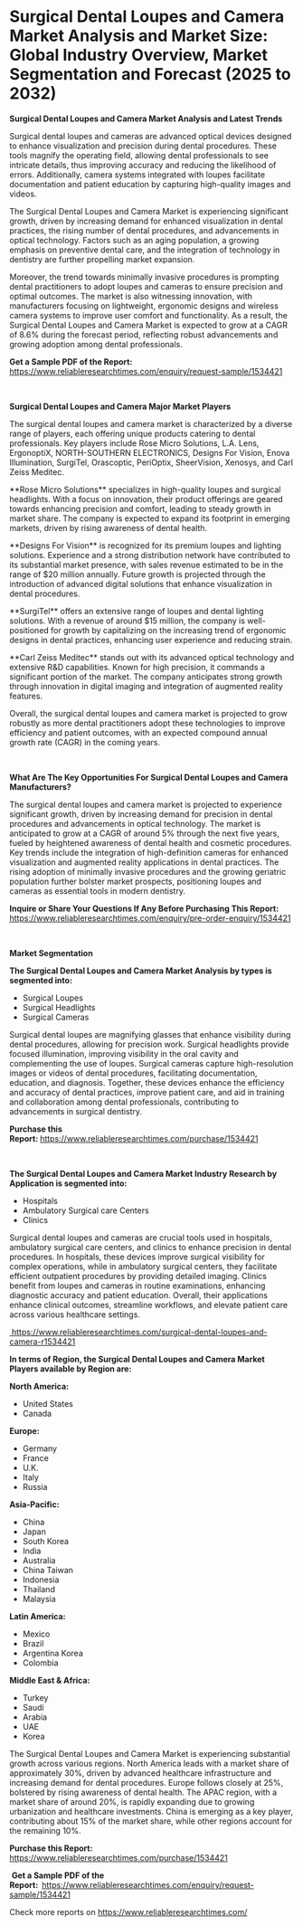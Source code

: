<p><h1>Surgical Dental Loupes and Camera Market Analysis and Market Size: Global Industry Overview, Market Segmentation and Forecast (2025 to 2032)</h1></p><p><strong>Surgical Dental Loupes and Camera Market Analysis and Latest Trends</strong></p>
<p><p>Surgical dental loupes and cameras are advanced optical devices designed to enhance visualization and precision during dental procedures. These tools magnify the operating field, allowing dental professionals to see intricate details, thus improving accuracy and reducing the likelihood of errors. Additionally, camera systems integrated with loupes facilitate documentation and patient education by capturing high-quality images and videos.</p><p>The Surgical Dental Loupes and Camera Market is experiencing significant growth, driven by increasing demand for enhanced visualization in dental practices, the rising number of dental procedures, and advancements in optical technology. Factors such as an aging population, a growing emphasis on preventive dental care, and the integration of technology in dentistry are further propelling market expansion. </p><p>Moreover, the trend towards minimally invasive procedures is prompting dental practitioners to adopt loupes and cameras to ensure precision and optimal outcomes. The market is also witnessing innovation, with manufacturers focusing on lightweight, ergonomic designs and wireless camera systems to improve user comfort and functionality. As a result, the Surgical Dental Loupes and Camera Market is expected to grow at a CAGR of 8.6% during the forecast period, reflecting robust advancements and growing adoption among dental professionals.</p></p>
<p><strong>Get a Sample PDF of the Report:&nbsp;</strong> <a href="https://www.reliableresearchtimes.com/enquiry/request-sample/1534421?utm_campaign=2631&utm_medium=2&utm_source=Github&utm_content=ia&utm_term=03032025&utm_id=surgical-dental-loupes-and-camera">https://www.reliableresearchtimes.com/enquiry/request-sample/1534421</a></p>
<p>&nbsp;</p>
<p><strong>Surgical Dental Loupes and Camera Major Market Players</strong></p>
<p><p>The surgical dental loupes and camera market is characterized by a diverse range of players, each offering unique products catering to dental professionals. Key players include Rose Micro Solutions, L.A. Lens, ErgonoptiX, NORTH-SOUTHERN ELECTRONICS, Designs For Vision, Enova Illumination, SurgiTel, Orascoptic, PeriOptix, SheerVision, Xenosys, and Carl Zeiss Meditec.</p><p>**Rose Micro Solutions** specializes in high-quality loupes and surgical headlights. With a focus on innovation, their product offerings are geared towards enhancing precision and comfort, leading to steady growth in market share. The company is expected to expand its footprint in emerging markets, driven by rising awareness of dental health.</p><p>**Designs For Vision** is recognized for its premium loupes and lighting solutions. Experience and a strong distribution network have contributed to its substantial market presence, with sales revenue estimated to be in the range of $20 million annually. Future growth is projected through the introduction of advanced digital solutions that enhance visualization in dental procedures.</p><p>**SurgiTel** offers an extensive range of loupes and dental lighting solutions. With a revenue of around $15 million, the company is well-positioned for growth by capitalizing on the increasing trend of ergonomic designs in dental practices, enhancing user experience and reducing strain.</p><p>**Carl Zeiss Meditec** stands out with its advanced optical technology and extensive R&D capabilities. Known for high precision, it commands a significant portion of the market. The company anticipates strong growth through innovation in digital imaging and integration of augmented reality features.</p><p>Overall, the surgical dental loupes and camera market is projected to grow robustly as more dental practitioners adopt these technologies to improve efficiency and patient outcomes, with an expected compound annual growth rate (CAGR) in the coming years.</p></p>
<p>&nbsp;</p>
<p><strong>What Are The Key Opportunities For Surgical Dental Loupes and Camera Manufacturers?</strong></p>
<p><p>The surgical dental loupes and camera market is projected to experience significant growth, driven by increasing demand for precision in dental procedures and advancements in optical technology. The market is anticipated to grow at a CAGR of around 5% through the next five years, fueled by heightened awareness of dental health and cosmetic procedures. Key trends include the integration of high-definition cameras for enhanced visualization and augmented reality applications in dental practices. The rising adoption of minimally invasive procedures and the growing geriatric population further bolster market prospects, positioning loupes and cameras as essential tools in modern dentistry.</p></p>
<p><strong>Inquire or Share Your Questions If Any Before Purchasing This Report:</strong> <a href="https://www.reliableresearchtimes.com/enquiry/pre-order-enquiry/1534421?utm_campaign=2631&utm_medium=2&utm_source=Github&utm_content=ia&utm_term=03032025&utm_id=surgical-dental-loupes-and-camera">https://www.reliableresearchtimes.com/enquiry/pre-order-enquiry/1534421</a></p>
<p>&nbsp;</p>
<p><strong>Market Segmentation</strong></p>
<p><strong>The Surgical Dental Loupes and Camera Market Analysis by types is segmented into:</strong></p>
<p><ul><li>Surgical Loupes</li><li>Surgical Headlights</li><li>Surgical Cameras</li></ul></p>
<p><p>Surgical dental loupes are magnifying glasses that enhance visibility during dental procedures, allowing for precision work. Surgical headlights provide focused illumination, improving visibility in the oral cavity and complementing the use of loupes. Surgical cameras capture high-resolution images or videos of dental procedures, facilitating documentation, education, and diagnosis. Together, these devices enhance the efficiency and accuracy of dental practices, improve patient care, and aid in training and collaboration among dental professionals, contributing to advancements in surgical dentistry.</p></p>
<p><strong>Purchase this Report:&nbsp;</strong><a href="https://www.reliableresearchtimes.com/purchase/1534421?utm_campaign=2631&utm_medium=2&utm_source=Github&utm_content=ia&utm_term=03032025&utm_id=surgical-dental-loupes-and-camera">https://www.reliableresearchtimes.com/purchase/1534421</a></p>
<p>&nbsp;</p>
<p><strong>The Surgical Dental Loupes and Camera Market Industry Research by Application is segmented into:</strong></p>
<p><ul><li>Hospitals</li><li>Ambulatory Surgical care Centers</li><li>Clinics</li></ul></p>
<p><p>Surgical dental loupes and cameras are crucial tools used in hospitals, ambulatory surgical care centers, and clinics to enhance precision in dental procedures. In hospitals, these devices improve surgical visibility for complex operations, while in ambulatory surgical centers, they facilitate efficient outpatient procedures by providing detailed imaging. Clinics benefit from loupes and cameras in routine examinations, enhancing diagnostic accuracy and patient education. Overall, their applications enhance clinical outcomes, streamline workflows, and elevate patient care across various healthcare settings.</p></p>
<p><a href="https://www.reliableresearchtimes.com/surgical-dental-loupes-and-camera-r1534421?utm_campaign=2631&utm_medium=2&utm_source=Github&utm_content=ia&utm_term=03032025&utm_id=surgical-dental-loupes-and-camera">&nbsp;https://www.reliableresearchtimes.com/surgical-dental-loupes-and-camera-r1534421</a></p>
<p><strong>In terms of Region, the Surgical Dental Loupes and Camera Market Players available by Region are:</strong></p>
<p>
    <p> <strong> North America: </strong>
        <ul>
            <li>United States</li>
            <li>Canada</li>
        </ul>
        </p> 
    <p> <strong> Europe: </strong>
        <ul>
            <li>Germany</li>
            <li>France</li>
            <li>U.K.</li>
            <li>Italy</li>
            <li>Russia</li>
        </ul>
        </p> 
    <p> <strong> Asia-Pacific: </strong>
        <ul>
            <li>China</li>
            <li>Japan</li>
            <li>South Korea</li>
            <li>India</li>
            <li>Australia</li>
            <li>China Taiwan</li>
            <li>Indonesia</li>
            <li>Thailand</li>
            <li>Malaysia</li>
        </ul>
        </p> 
    <p> <strong> Latin America: </strong>
        <ul>
            <li>Mexico</li>
            <li>Brazil</li>
            <li>Argentina Korea</li>
            <li>Colombia</li>
        </ul>
        </p> 
    <p> <strong> Middle East & Africa: </strong>
        <ul>
            <li>Turkey</li>
            <li>Saudi</li>
            <li>Arabia</li>
            <li>UAE</li>
            <li>Korea</li>
        </ul>
    </p>
    </p>
<p><p>The Surgical Dental Loupes and Camera Market is experiencing substantial growth across various regions. North America leads with a market share of approximately 30%, driven by advanced healthcare infrastructure and increasing demand for dental procedures. Europe follows closely at 25%, bolstered by rising awareness of dental health. The APAC region, with a market share of around 20%, is rapidly expanding due to growing urbanization and healthcare investments. China is emerging as a key player, contributing about 15% of the market share, while other regions account for the remaining 10%.</p></p>
<p><strong>Purchase this Report: </strong><a href="https://www.reliableresearchtimes.com/purchase/1534421?utm_campaign=2631&utm_medium=2&utm_source=Github&utm_content=ia&utm_term=03032025&utm_id=surgical-dental-loupes-and-camera">https://www.reliableresearchtimes.com/purchase/1534421</a></p>
<p>&nbsp;<strong>Get a Sample PDF of the Report:&nbsp;&nbsp;</strong><a href="https://www.reliableresearchtimes.com/enquiry/request-sample/1534421?utm_campaign=2631&utm_medium=2&utm_source=Github&utm_content=ia&utm_term=03032025&utm_id=surgical-dental-loupes-and-camera">https://www.reliableresearchtimes.com/enquiry/request-sample/1534421</a></p>
<p><strong></strong></p>
<p>Check more reports on <a href="https://www.reliableresearchtimes.com/?utm_campaign=2631&utm_medium=2&utm_source=Github&utm_content=ia&utm_term=03032025&utm_id=surgical-dental-loupes-and-camera">https://www.reliableresearchtimes.com/</a></p>